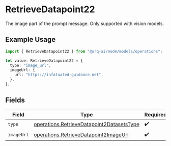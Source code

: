# RetrieveDatapoint22

The image part of the prompt message. Only supported with vision models.

## Example Usage

```typescript
import { RetrieveDatapoint22 } from "@orq-ai/node/models/operations";

let value: RetrieveDatapoint22 = {
  type: "image_url",
  imageUrl: {
    url: "https://infatuated-guidance.net",
  },
};
```

## Fields

| Field                                                                                                  | Type                                                                                                   | Required                                                                                               | Description                                                                                            |
| ------------------------------------------------------------------------------------------------------ | ------------------------------------------------------------------------------------------------------ | ------------------------------------------------------------------------------------------------------ | ------------------------------------------------------------------------------------------------------ |
| `type`                                                                                                 | [operations.RetrieveDatapoint2DatasetsType](../../models/operations/retrievedatapoint2datasetstype.md) | :heavy_check_mark:                                                                                     | N/A                                                                                                    |
| `imageUrl`                                                                                             | [operations.RetrieveDatapoint2ImageUrl](../../models/operations/retrievedatapoint2imageurl.md)         | :heavy_check_mark:                                                                                     | N/A                                                                                                    |